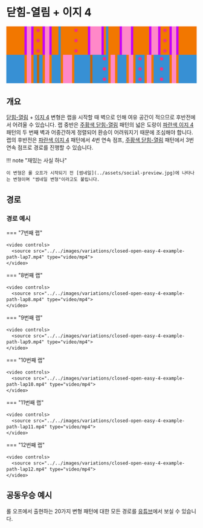 # 닫힘-열림 + 이지 4

![Closed-Open + Easy 4](../images/variations/closed-open-easy-4.jpg)

## 개요

[닫힘-열림](../rolls/closed-open-open-closed#주황색-패턴) + [이지 4](../rolls/easy-4.md#파란색-패턴) 변형은 랩을 시작할 때 벽으로 인해 여유 공간이 적으므로 후반전에서 어려울 수 있습니다. 랩 중반은 [주황색 닫힘-열림](../rolls/closed-open-open-closed#주황색-패턴) 패턴의 넓은 도랑이 [파란색 이지 4](../rolls/easy-4.md#파란색-패턴) 패턴의 두 번째 벽과 어중간하게 정렬되어 환승이 어려워지기 때문에 조심해야 합니다. 랩의 후반전은 [파란색 이지 4](../rolls/easy-4.md#파란색-패턴) 패턴에서 4번 연속 점프, [주황색 닫힘-열림](../rolls/closed-open-open-closed#주황색-패턴) 패턴에서 3번 연속 점프로 경로를 진행할 수 있습니다.

!!! note "재밌는 사실 하나"

    이 변형은 롤 오프가 시작되기 전 [썸네일](../assets/social-preview.jpg)에 나타나는 변형이며 "썸네일 변형"이라고도 불립니다.

## 경로

### 경로 예시

=== "7번째 랩"

    <video controls>
      <source src="../../images/variations/closed-open-easy-4-example-path-lap7.mp4" type="video/mp4">
    </video>

=== "8번째 랩"

    <video controls>
      <source src="../../images/variations/closed-open-easy-4-example-path-lap8.mp4" type="video/mp4">
    </video>

=== "9번째 랩"

    <video controls>
      <source src="../../images/variations/closed-open-easy-4-example-path-lap9.mp4" type="video/mp4">
    </video>

=== "10번째 랩"

    <video controls>
      <source src="../../images/variations/closed-open-easy-4-example-path-lap10.mp4" type="video/mp4">
    </video>

=== "11번째 랩"

    <video controls>
      <source src="../../images/variations/closed-open-easy-4-example-path-lap11.mp4" type="video/mp4">
    </video>

=== "12번째 랩"

    <video controls>
      <source src="../../images/variations/closed-open-easy-4-example-path-lap12.mp4" type="video/mp4">
    </video>

## 공동우승 예시

롤 오프에서 출현하는 20가지 변형 패턴에 대한 모든 경로를 [유튜브](https://www.youtube.com/playlist?list=PLG_QNSp9ZgJLWYSNl4vY26VJCZeOQHO1F)에서 보실 수 있습니다.
